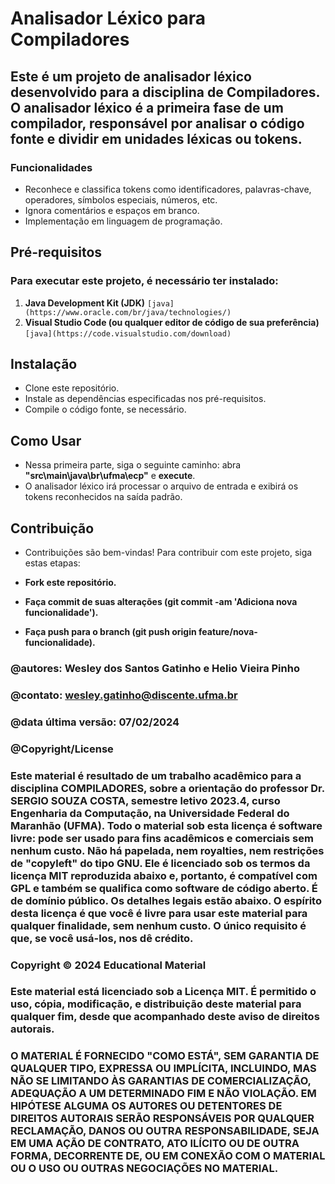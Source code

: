 # Analisador Léxico para Compiladores

## Este é um projeto de analisador léxico desenvolvido para a disciplina de Compiladores. O analisador léxico é a primeira fase de um compilador, responsável por analisar o código fonte e dividir em unidades léxicas ou tokens.

### Funcionalidades
- Reconhece e classifica tokens como identificadores, palavras-chave, operadores, símbolos especiais, números, etc.
- Ignora comentários e espaços em branco.
- Implementação em linguagem de programação.

## Pré-requisitos
### Para executar este projeto, é necessário ter instalado:

1. **Java Development Kit (JDK)** `[java](https://www.oracle.com/br/java/technologies/)`
2. **Visual Studio Code (ou qualquer editor de código de sua preferência)** `[java](https://code.visualstudio.com/download)`


## Instalação
- Clone este repositório.
- Instale as dependências especificadas nos pré-requisitos.
- Compile o código fonte, se necessário.

## Como Usar
- Nessa primeira parte, siga o seguinte caminho: abra **"src\main\java\br\ufma\ecp"** e **execute**.
- O analisador léxico irá processar o arquivo de entrada e exibirá os tokens reconhecidos na saída padrão.

## Contribuição
- Contribuições são bem-vindas! Para contribuir com este projeto, siga estas etapas:

- **Fork este repositório.**
- **Faça commit de suas alterações (git commit -am 'Adiciona nova funcionalidade').**
- **Faça push para o branch (git push origin feature/nova-funcionalidade).**

### @autores: Wesley dos Santos Gatinho e Helio Vieira Pinho

### @contato: wesley.gatinho@discente.ufma.br

### @data última versão: 07/02/2024

### @Copyright/License

### Este material é resultado de um trabalho acadêmico para a disciplina COMPILADORES, sobre a orientação do professor Dr. SERGIO SOUZA COSTA, semestre letivo 2023.4, curso Engenharia da Computação, na Universidade Federal do Maranhão (UFMA). Todo o material sob esta licença é software livre: pode ser usado para fins acadêmicos e comerciais sem nenhum custo. Não há papelada, nem royalties, nem restrições de "copyleft" do tipo GNU. Ele é licenciado sob os termos da licença MIT reproduzida abaixo e, portanto, é compatível com GPL e também se qualifica como software de código aberto. É de domínio público. Os detalhes legais estão abaixo. O espírito desta licença é que você é livre para usar este material para qualquer finalidade, sem nenhum custo. O único requisito é que, se você usá-los, nos dê crédito.

### Copyright © 2024 Educational Material

### Este material está licenciado sob a Licença MIT. É permitido o uso, cópia, modificação, e distribuição deste material para qualquer fim, desde que acompanhado deste aviso de direitos autorais.

### O MATERIAL É FORNECIDO "COMO ESTÁ", SEM GARANTIA DE QUALQUER TIPO, EXPRESSA OU IMPLÍCITA, INCLUINDO, MAS NÃO SE LIMITANDO ÀS GARANTIAS DE COMERCIALIZAÇÃO, ADEQUAÇÃO A UM DETERMINADO FIM E NÃO VIOLAÇÃO. EM HIPÓTESE ALGUMA OS AUTORES OU DETENTORES DE DIREITOS AUTORAIS SERÃO RESPONSÁVEIS POR QUALQUER RECLAMAÇÃO, DANOS OU OUTRA RESPONSABILIDADE, SEJA EM UMA AÇÃO DE CONTRATO, ATO ILÍCITO OU DE OUTRA FORMA, DECORRENTE DE, OU EM CONEXÃO COM O MATERIAL OU O USO OU OUTRAS NEGOCIAÇÕES NO MATERIAL.